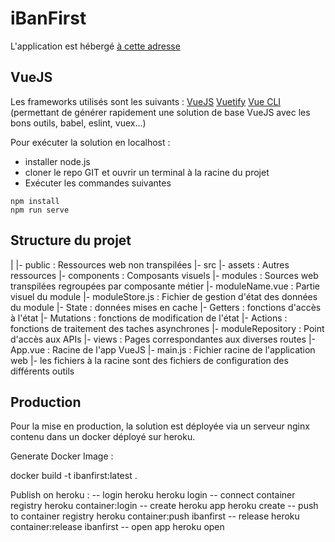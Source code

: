 # iBanFirst

L'application est hébergé [à cette adresse](https://hidden-beach-13976.herokuapp.com/)

## VueJS

Les frameworks utilisés sont les suivants :
[VueJS](https://fr.vuejs.org/)
[Vuetify](https://vuetifyjs.com/en/)
[Vue CLI](https://cli.vuejs.org/) (permettant de générer rapidement une solution de base VueJS avec les bons outils, babel, eslint, vuex...)

Pour exécuter la solution en localhost :
 - installer node.js
 - cloner le repo GIT et ouvrir un terminal à la racine du projet
 - Exécuter les commandes suivantes 
```
npm install
npm run serve
```

## Structure du projet

 | 
 |- public : Ressources web non transpilées
 |- src
    |- assets : Autres ressources
    |- components : Composants visuels 
    |- modules : Sources web transpilées regroupées par composante métier
        |- moduleName.vue : Partie visuel du module
        |- moduleStore.js : Fichier de gestion d'état des données du module
            |- State : données mises en cache
            |- Getters : fonctions d'accès à l'état
            |- Mutations : fonctions de modification de l'état
            |- Actions : fonctions de traitement des taches asynchrones
        |- moduleRepository : Point d'accès aux APIs
    |- views : Pages correspondantes aux diverses routes
    |- App.vue : Racine de l'app VueJS
    |- main.js : Fichier racine de l'application web
 |- les fichiers à la racine sont des fichiers de configuration des différents outils

 ## Production

Pour la mise en production, la solution est déployée via un serveur nginx contenu dans un docker déployé sur heroku. 

Generate Docker Image :

docker build -t ibanfirst:latest .

Publish on heroku :
-- login heroku
    heroku login
-- connect container registry
    heroku container:login
-- create heroku app
    heroku create
-- push to container registry
    heroku container:push ibanfirst
-- release
    heroku container:release ibanfirst
-- open app
    heroku open